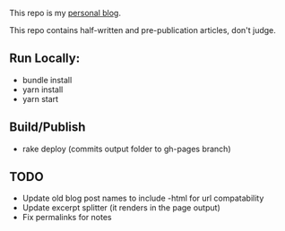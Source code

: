 This repo is my [personal blog](http://blog.tracefunc.com).

This repo contains half-written and pre-publication articles, don't judge.

## Run Locally:

- bundle install
- yarn install
- yarn start

## Build/Publish

- rake deploy (commits output folder to gh-pages branch)

## TODO

- Update old blog post names to include -html for url compatability
- Update excerpt splitter (it renders in the page output)
- Fix permalinks for notes
